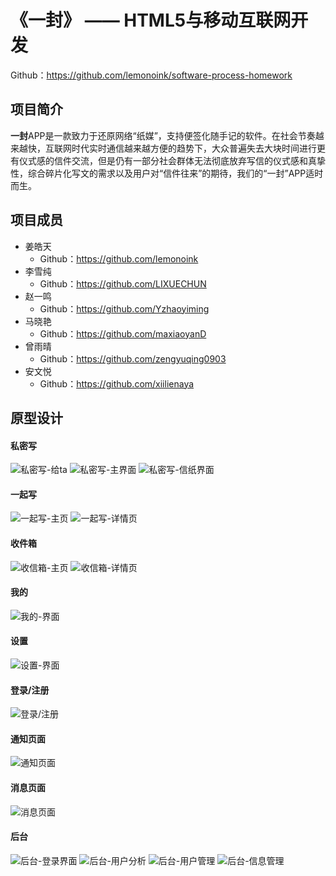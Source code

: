 # 《一封》 —— HTML5与移动互联网开发

Github：https://github.com/lemonoink/software-process-homework

## 项目简介

**一封**APP是一款致力于还原网络“纸媒”，支持便签化随手记的软件。在社会节奏越来越快，互联网时代实时通信越来越方便的趋势下，大众普遍失去大块时间进行更有仪式感的信件交流，但是仍有一部分社会群体无法彻底放弃写信的仪式感和真挚性，综合碎片化写文的需求以及用户对“信件往来”的期待，我们的“一封”APP适时而生。

## 项目成员

* 姜皓天
  * Github：https://github.com/lemonoink
* 李雪纯
  * Github：https://github.com/LIXUECHUN
* 赵一鸣
  * Github：https://github.com/Yzhaoyiming
* 马晓艳
  * Github：https://github.com/maxiaoyanD
* 曾雨晴
  * Github：https://github.com/zengyuqing0903
* 安文悦
  * Github：https://github.com/xiilienaya

## 原型设计

#### 私密写

![私密写-给ta](./images/1.png)
![私密写-主界面](./images/2.png)
![私密写-信纸界面](./images/3.png)

#### 一起写

![一起写-主页](./images/4.png)
![一起写-详情页](./images/5.png)

#### 收件箱

![收信箱-主页](./images/6.png)
![收信箱-详情页](./images/7.png)

#### 我的

![我的-界面](./images/8.png)

#### 设置

![设置-界面](./images/9.png)

#### 登录/注册

![登录/注册](./images/10.png)

#### 通知页面

![通知页面](./images/11.png)

#### 消息页面

![消息页面](./images/12.png)

#### 后台

![后台-登录界面](./images/13.png)
![后台-用户分析](./images/14.png)
![后台-用户管理](./images/15.png)
![后台-信息管理](./images/16.png)
